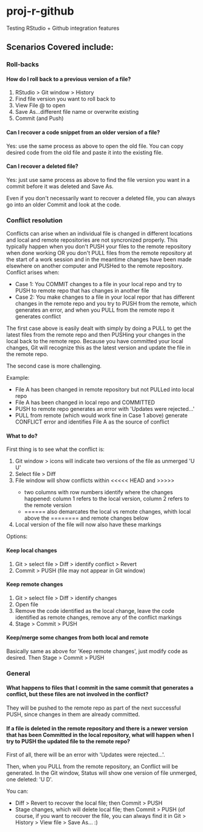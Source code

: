 # proj-r-github
Testing RStudio + Github integration features

## Scenarios Covered include:

### Roll-backs

#### How do I roll back to a previous version of a file?

1. RStudio > Git window > History
2. Find file version you want to roll back to
3. View File @ <commit id> to open
4. Save As...different file name or overwrite existing
5. Commit (and Push)

#### Can I recover a code snippet from an older version of a file?

Yes: use the same process as above to open the old file. You can copy desired code from the old file and paste it into the existing file. 

#### Can I recover a deleted file?

Yes: just use same process as above to find the file version you want in a commit before it was deleted and Save As.

Even if you don't necessarily want to recover a deleted file, you can always go into an older Commit and look at the code.

### Conflict resolution

Conflicts can arise when an individual file is changed in different locations and local and remote repositories are not syncronized properly. This typically happen when you don't PUSH your files to the remote repository when done working OR you don't PULL files from the remote repository at the start of a work session and in the meantime changes have been made elsewhere on another computer and PUSHed to the remote repository. Conflict arises when:

* Case 1: You COMMIT changes to a file in your local repo and try to PUSH to remote repo that has changes in another file
* Case 2: You make changes to a file in your local repor that has different changes in the remote repo and you try to PUSH from the remote, which generates an error, and when you PULL from the remote repo it generates conflict 

The first case above is easily dealt with simply by doing a PULL to get the latest files from the remote repo and then PUSHing your changes in the local back to the remote repo. Because you have committed your local changes, Git will recognize this as the latest version and update the file in the remote repo.

The second case is more challenging. 

Example:

* File A has been changed in remote repository but not PULLed into local repo
* File A has been changed in local repo and COMMITTED
* PUSH to remote repo generates an error with 'Updates were rejected...'
* PULL from remote (which would work fine in Case 1 above) generate CONFLICT error and identifies File A as the source of conflict

#### What to do?

First thing is to see what the conflict is:

1. Git window > icons will indicate two versions of the file as unmerged 'U U'
2. Select file > Diff
3. File window will show conflicts within <<<<< HEAD and >>>>> <commit id>
   - two columns with row numbers identify where the changes happened: column 1 refers to the local version, column 2 refers to the remote version
   - ====== also demarcates the local vs remote changes, whith local above the ======== and remote changes below
4. Local version of the file will now also have these markings

Options:

#### Keep local changes

1. Git > select file > Diff > identify conflict > Revert
2. Commit > PUSH (file may not appear in Git window)

#### Keep remote changes

1. Git > select file > Diff > identify changes
2. Open file
3. Remove the code identified as the local change, leave the code identified as remote changes, remove any of the conflict markings
4. Stage > Commit > PUSH

#### Keep/merge some changes from both local and remote

Basically same as above for 'Keep remote changes', just modify code as desired.
Then Stage > Commit > PUSH

### General

#### What happens to files that I commit in the same commit that generates a conflict, but these files are not involved in the conflict?

They will be pushed to the remote repo as part of the next successful PUSH, since changes in them are already committed.

#### If a file is deleted in the remote repository and there is a newer version that has been Committed in the local repository, what will happen when I try to PUSH the updated file to the remote repo?

First of all, there will be an error with 'Updates were rejected...'. 

Then, when you PULL from the remote repository, an Conflict will be generated. In the Git window, Status will show one version of file unmerged, one deleted: 'U D'.

You can:

* Diff > Revert to recover the local file; then Commit > PUSH
* Stage changes, which will delete local file; then Commit > PUSH (of course, if you want to recover the file, you can always find it in Git > History > View file > Save As... :)